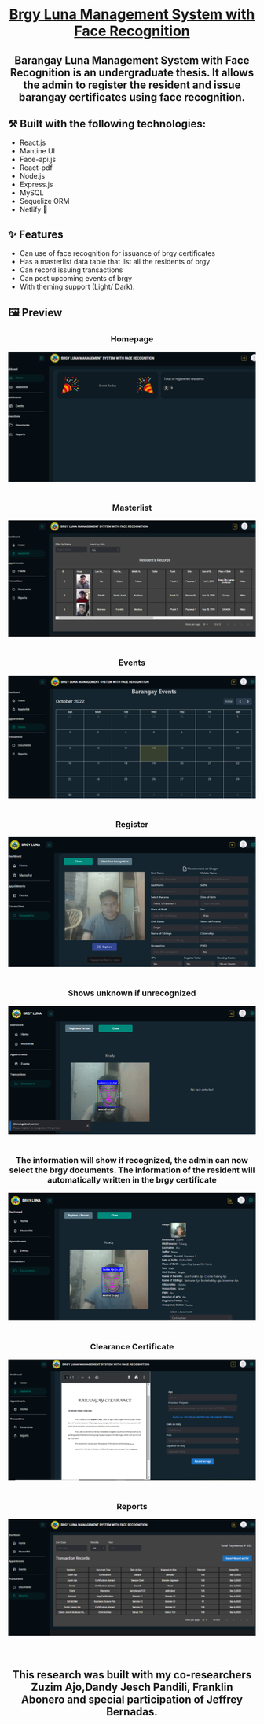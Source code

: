 <h1 align="center"><a href='https://brgyluna-management-system.netlify.app/' target='_blank' rel='noreferrer'>Brgy Luna Management System with Face Recognition</a></h1>

<h2 align="center">Barangay Luna Management System with Face Recognition is an undergraduate thesis. It allows the admin to register the resident and issue barangay certificates using face recognition.
</h2>

## ⚒️ Built with the following technologies:

<ul>
    <li>React.js</li>
    <li>Mantine UI</li>
    <li>Face-api.js</li>
    <li>React-pdf</li>
    <li>Node.js</li>
    <li>Express.js</li>
    <li>MySQL</li>
    <li>Sequelize ORM</li>
    <li>Netlify 🚀</li>
</ul>

## ✨ Features

<ul>
    <li>Can use of face recognition for issuance of brgy certificates</li>
    <li>Has a masterlist data table that list all the residents of brgy</li>
    <li>Can record issuing transactions</li>
    <li>Can post upcoming events of brgy</li>
    <li>With theming support (Light/ Dark).</li>
</ul>

## 🖼️ Preview

<h3 align="center">Homepage</h3>
<img src="./public/og.png"></img>
<br>
<br>
<h3 align="center">Masterlist</h3>
<img src="./public/images/masterlist.png"></imgs>
<br>
<br>
<h3 align="center">Events</h3>
<img src="./public/images/events.png"></imgs>
<br>
<br>
<h3 align="center">Register</h3>
<img src="./public/images/register.png"></imgs>
<br>
<br>
<h3 align="center">Shows unknown if unrecognized</h3>
<img src="./public/images/unknown.png"></imgs>
<br>
<br>
<h3 align="center">The information will show if recognized, the admin can now select the brgy documents. The information of the resident will automatically written in the brgy certificate</h3>
<img src="./public/images/recognized.png"></imgs>
<br>
<br>
<h3 align="center">Clearance Certificate</h3>
<img src="./public/images/document.png"></imgs>
<br>
<br>
<h3 align="center">Reports</h3>
<img src="./public/images/reports.png"></imgs>
<br>
<br>
<br>
<h2 align="center">This research was built with my co-researchers <span>Zuzim Ajo<span>,<span>Dandy Jesch Pandili<span>, <span>Franklin Abonero<span> and special participation of <span>Jeffrey Bernadas<span>.</h2>






